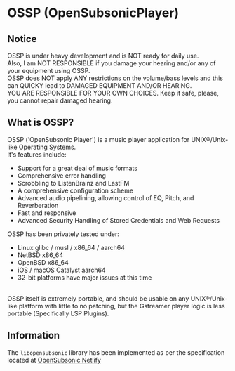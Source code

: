 # OSSP (OpenSubsonicPlayer)

## Notice
OSSP is under heavy development and is NOT ready for daily use.<br>
Also, I am NOT RESPONSIBLE if you damage your hearing and/or any of your equipment using OSSP.<br>
OSSP does NOT apply ANY restrictions on the volume/bass levels and this can QUICKY lead to DAMAGED EQUIPMENT AND/OR HEARING.<br>
YOU ARE RESPONSIBLE FOR YOUR OWN CHOICES. Keep it safe, please, you cannot repair damaged hearing.<br>

## What is OSSP?
OSSP ('OpenSubsonic Player') is a music player application for UNIX®/Unix-like Operating Systems.<br>
It's features include:
- Support for a great deal of music formats
- Comprehensive error handling
- Scrobbling to ListenBrainz and LastFM
- A comprehensive configuration scheme
- Advanced audio pipelining, allowing control of EQ, Pitch, and Reverberation
- Fast and responsive
- Advanced Security Handling of Stored Credentials and Web Requests

OSSP has been privately tested under:
- Linux glibc / musl / x86_64 / aarch64
- NetBSD x86_64
- OpenBSD x86_64
- iOS / macOS Catalyst aarch64
- 32-bit platforms have major issues at this time
<br>
OSSP itself is extremely portable, and should be usable on any UNIX®/Unix-like platform with little to no patching, but the Gstreamer player logic is less portable (Specifically LSP Plugins).

## Information
The ```libopensubsonic``` library has been implemented as per the specification located at [OpenSubsonic Netlify](https://opensubsonic.netlify.app/docs/api-reference/)

